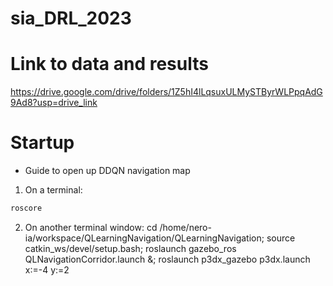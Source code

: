 # sia_DRL_2023
# Link to data and results
https://drive.google.com/drive/folders/1Z5hI4lLqsuxULMySTByrWLPpqAdG9Ad8?usp=drive_link
# Startup

- Guide to open up DDQN navigation map

1. On a terminal:
```bash
roscore
````

2. On another terminal window:
cd /home/nero-ia/workspace/QLearningNavigation/QLearningNavigation;
source catkin_ws/devel/setup.bash;
roslaunch gazebo_ros QLNavigationCorridor.launch &;
roslaunch p3dx_gazebo p3dx.launch x:=-4 y:=2
```
